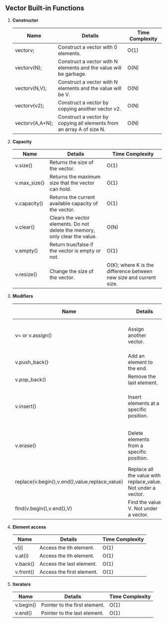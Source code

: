 ## Vector Built-in Functions


1. **Constructor**

    | Name | Details | Time Complexity |
    | --- | --- | --- |
    | vector<type>v; | Construct a vector with 0 elements. | O(1) |
    | vector<type>v(N); | Construct a vector with N elements and the value will be garbage. | O(N) |
    | vector<type>v(N,V); | Construct a vector with N elements and the value will be V. | O(N) |
    | vector<type>v(v2); | Construct a vector by copying another vector v2. | O(N) |
    | vector<type>v(A,A+N); | Construct a vector by copying all elements from an array A of size N. | O(N) |


2. **Capacity**

    | Name | Details | Time Complexity |
    | --- | --- | --- |
    | v.size() | Returns the size of the vector. | O(1) |
    | v.max_size() | Returns the maximum size that the vector can hold. | O(1) |
    | v.capacity() | Returns the current available capacity of the vector. | O(1) |
    | v.clear() | Clears the vector elements. Do not delete the memory, only clear the value. | O(N) |
    | v.empty() | Return true/false if the vector is empty or not. | O(1) |
    | v.resize() | Change the size of the vector. | O(K); where K is the difference between new size and current size. |


3. **Modifiers**

    | Name | Details | Time Complexity |
    | --- | --- | --- |
    | v= or v.assign() | Assign another vector. | O(N) if sizes are different, O(1) otherwise. |
    | v.push_back() | Add an element to the end. | O(1) |
    | v.pop_back() | Remove the last element. | O(1) |
    | v.insert() | Insert elements at a specific position. | O(N+K); where K is the number of elements to be inserted. |
    | v.erase() | Delete elements from a specific position. | O(N+K); where K is the number of elements to be deleted. |
    | replace(v.begin(),v.end(),value,replace_value) | Replace all the value with replace_value. Not under a vector. | O(N) |
    | find(v.begin(),v.end(),V) | Find the value V. Not under a vector. | O(N) |


4. **Element access**

    | Name | Details | Time Complexity |
    | --- | --- | --- |
    | v[i] | Access the ith element. | O(1) |
    | v.at(i) | Access the ith element. | O(1) |
    | v.back() | Access the last element. | O(1) |
    | v.front() | Access the first element. | O(1) |


5. **Iterators**

    | Name | Details | Time Complexity |
    | --- | --- | --- |
    | v.begin() | Pointer to the first element. | O(1) |
    | v.end() | Pointer to the last element. | O(1) |